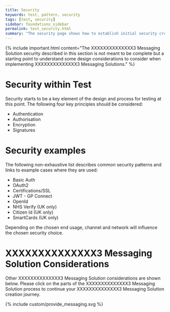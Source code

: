 ```yaml
---
title: Security
keywords: test, pattern, security
tags: [test, security]
sidebar: foundations_sidebar
permalink: test_security.html
summary: "The security page shows how to establish initial security credentials (where necessary) with the XXXXXXXXXXXXXX3 Messaging Solution provided"
---
```


{% include important.html content="The XXXXXXXXXXXXXX3 Messaging Solution security described in this section is not meant to be complete but a starting point to understand some design considerations to consider when implementing XXXXXXXXXXXXXX3 Messaging Solutions." %}

# Security within Test #

Security starts to be a key element of the design and process for testing at this point. The following four key principles should be considered:

- Authentication
- Authorisation
- Encryption
- Signatures

# Security examples #

The following non-exhaustive list describes common security patterns and links to example cases where they are used:

- Basic Auth
- OAuth2
- Certifications/SSL
- JWT - GP Connect
- OpenId
- NHS Verify (UK only)
- Citizen Id (UK only)
- SmartCards (UK only)

Depending on the chosen end usage, channel and network will influence the chosen security choice.


# XXXXXXXXXXXXXX3 Messaging Solution Considerations #

Other XXXXXXXXXXXXXX3 Messaging Solution considerations are shown below. Please click on the parts of the XXXXXXXXXXXXXX3 Messaging Solution process to continue your XXXXXXXXXXXXXX3 Messaging Solution creation journey.

{% include custom/provide_messaging.svg %}

